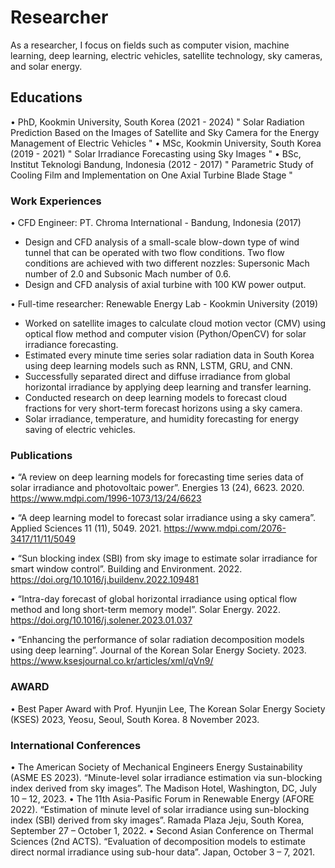 # Researcher
As a researcher, I focus on fields such as computer vision, machine learning, deep learning, electric vehicles, satellite technology, sky cameras, and solar energy.

## Educations
• PhD, Kookmin University, South Korea (2021 - 2024)
" Solar Radiation Prediction Based on the Images of Satellite and Sky Camera for the Energy Management of Electric Vehicles "
• MSc, Kookmin University, South Korea (2019 - 2021)
" Solar Irradiance Forecasting using Sky Images "
• BSc, Institut Teknologi Bandung, Indonesia (2012 - 2017)
" Parametric Study of Cooling Film and Implementation on One Axial Turbine Blade Stage "

### Work Experiences
• CFD Engineer: PT. Chroma International - Bandung, Indonesia (2017)
-	Design and CFD analysis of a small-scale blow-down type of wind tunnel that can be operated with two flow conditions. Two flow conditions are achieved with two different nozzles: Supersonic Mach number of 2.0 and Subsonic Mach number of 0.6.
-	Design and CFD analysis of axial turbine with 100 KW power output.

• Full-time researcher: Renewable Energy Lab - Kookmin University (2019)
-	Worked on satellite images to calculate cloud motion vector (CMV) using optical flow method and computer vision (Python/OpenCV) for solar irradiance forecasting.
-	Estimated every minute time series solar radiation data in South Korea using deep learning models such as RNN, LSTM, GRU, and CNN.
-	Successfully separated direct and diffuse irradiance from global horizontal irradiance by applying deep learning and transfer learning.
-	Conducted research on deep learning models to forecast cloud fractions for very short-term forecast horizons using a sky camera.
-	Solar irradiance, temperature, and humidity forecasting for energy saving of electric vehicles.

### Publications
•	“A review on deep learning models for forecasting time series data of solar irradiance and photovoltaic power”. Energies 13 (24), 6623. 2020. 
https://www.mdpi.com/1996-1073/13/24/6623

•	“A deep learning model to forecast solar irradiance using a sky camera”. Applied Sciences 11 (11), 5049. 2021. 
https://www.mdpi.com/2076-3417/11/11/5049

•	“Sun blocking index (SBI) from sky image to estimate solar irradiance for smart window control”. Building and Environment. 2022.
https://doi.org/10.1016/j.buildenv.2022.109481

•	“Intra-day forecast of global horizontal irradiance using optical flow method and long short-term memory model”. Solar Energy. 2022.
https://doi.org/10.1016/j.solener.2023.01.037

•	“Enhancing the performance of solar radiation decomposition models using deep learning”. Journal of the Korean Solar Energy Society. 2023.
https://www.ksesjournal.co.kr/articles/xml/qVn9/

### AWARD
•	Best Paper Award with Prof. Hyunjin Lee, The Korean Solar Energy Society (KSES) 2023, Yeosu, Seoul, South Korea. 8 November 2023.

### International Conferences
•	The American Society of Mechanical Engineers Energy Sustainability (ASME ES 2023). “Minute-level solar irradiance estimation via sun-blocking index derived from sky images”. The Madison Hotel, Washington, DC, July 10 – 12, 2023.
•	The 11th Asia-Pasific Forum in Renewable Energy (AFORE 2022). “Estimation of minute level of solar irradiance using sun-blocking index (SBI) derived from sky images”. Ramada Plaza Jeju, South Korea, September 27 – October 1, 2022.
•	Second Asian Conference on Thermal Sciences (2nd ACTS). “Evaluation of decomposition models to estimate direct normal irradiance using sub-hour data”. Japan, October 3 – 7, 2021.
